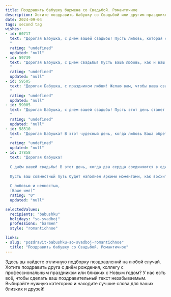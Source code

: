 ```yaml
---
title: Поздравить бабушку бармена со Свадьбой. Романтичное
description: Хотите поздравить бабушку со Свадьбой или другим праздником? Наш ИИ создаст незабываемое поздравление, а вы обязательно выделитесь среди других.  
date: 2024-09-04
tags: second tag
wishes:
- id: 60717
  text: "Дорогая Бабушка, с днем вашей свадьбы! Пусть любовь, которая сияет в ваших глазах, станет еще ярче, а ваш союз – крепким и непоколебимым. Пусть каждый ваш день будет наполнен радостью, счастьем и нежностью друг к другу.
  "
  rating: "undefined"
  updated: "null"
- id: 59739
  text: "Дорогая Бабушка, с Днем свадьбы! Пусть ваша любовь, как и ваш барменский талант, всегда будет искриться и радовать! Желаю вам бесконечного счастья, сладкой жизни и чтобы каждый день был наполнен любовью и яркими красками!
  "
  rating: "undefined"
  updated: "null"
- id: 59505
  text: "Дорогая Бабушка, с праздником любви! Желаю вам, чтобы ваша свадьба была такой же яркой и незабываемой, как Ваши любимые коктейли, которые Вы так талантливо создаете за барной стойкой. Пусть любовь, которую Вы разливаете в стаканы, всегда будет искриться в Ваших глазах!
  "
  rating: "undefined"
  updated: "null"
- id: 59005
  text: "Дорогая Бабушка, с днем вашей свадьбы! Пусть этот день станет началом новой главы в вашей жизни, наполненной любовью, счастьем и нежностью. Желаю вам долгих лет совместной жизни,  радости от каждого прожитого дня и искренних улыбок друг другу. Пусть ваша любовь будет  крепкой, как бархат, и  нежной, как пенный коктейль, приготовленный вашим любимым барменом.
  "
  rating: "undefined"
  updated: "null"
- id: 58510
  text: "Дорогая Бабушка! В этот чудесный день, когда любовь Ваша обретает новое сияние, позвольте поздравить Вас с Днем Свадьбы! Пусть Ваша новая жизнь будет наполнена нежностью, счастьем и  искренними чувствами, как и Ваш любимый коктейль за барной стойкой. 🥂❤️
  "
  rating: "undefined"
  updated: "null"
- id: 37858
  text: "Дорогая бабушка!
  
  С днём вашей свадьбы! В этот день, когда два сердца соединяются в единое целое, хочется поздравить вас с этим чудесным событием. Вы, как искусный бармен, прекрасно умеете смешивать ингредиенты жизни – любовь, поддержку и нежность, создавая уникальный коктейль радости и счастья.
  
  Пусть ваш совместный путь будет наполнен яркими моментами, как восхитительный напиток с разнообразием вкусов. Желаю здоровья, счастья и взаимопонимания. Пусть каждый день становится праздником, а ваша любовь лишь крепчает с годами.
  
  С любовью и нежностью,
  [Ваше имя]"
  rating: "0"
  updated: "null"

selectedValues:
  recipients: "babushku"
  holidays: "so-svadboj"
  professions: "barmen"
  style: "romantichnoe"

links:
- slug: "pozdravit-babushku-so-svadboj-romantichnoe"
  title: "Поздравить бабушку со Свадьбой. Романтичное"
---
```


Здесь вы найдете отличную подборку поздравлений на любой случай. 
Хотите поздравить друга с днём рождения, коллегу с профессиональным праздником или близких с Новым годом? У нас есть всё, чтобы сделать ваш поздравительный текст незабываемым. Выбирайте нужную категорию и находите лучшие слова для ваших близких и друзей!
